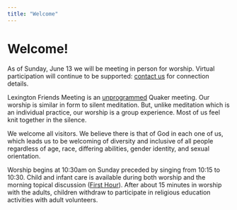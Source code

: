 ```yaml
---
title: "Welcome"
---
```


# Welcome!

<div class="notice">
As of Sunday, June 13 we will be meeting in person for worship.  Virtual participation will
continue to be supported: <a href="/contact">contact us</a> for connection details.
</div>

Lexington Friends Meeting is an [unprogrammed](/worship) Quaker meeting.  Our
worship is similar in form to silent meditation.  But, unlike meditation which
is an individual practice, our worship is a group experience.  Most of us feel
knit together in the silence.

We welcome all visitors.  We believe there is that of God in each one of us,
which leads us to be welcoming of diversity and inclusive of all people
regardless of age, race, differing abilities, gender identity, and sexual
orientation.

Worship begins at 10:30am on Sunday preceded by singing from 10:15 to 10:30.
Child and infant care is available during both worship and the morning topical
discussion (<a href="/announcements/">First Hour</a>).  After about 15 minutes
in worship with the adults, children withdraw to participate in religious
education activities with adult volunteers.
